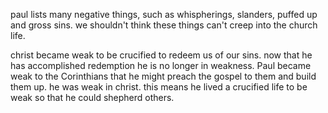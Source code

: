 paul lists many negative things, such as whispherings, slanders, puffed up and gross sins. we shouldn't think these things can't creep into the church life.

christ became weak to be crucified to redeem us of our sins. now that he has accomplished redemption he is no longer in weakness. Paul became weak to the Corinthians that he might preach the gospel to them and build them up. he was weak in christ. this means he lived a crucified life to be weak so that he could shepherd others.
